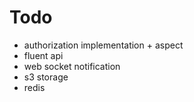 # Todo
- authorization implementation + aspect
- fluent api
- web socket notification
- s3 storage
- redis